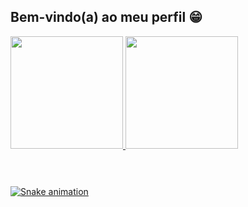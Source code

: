 ## Bem-vindo(a) ao meu perfil 😁

 <div>
   <a href="https://github.com/IsmaelSilva">
   <img height="180em" src="https://github-readme-stats.vercel.app/api?username=IsmaelSilva&show_icons=true&theme=tokyonight&include_all_commits=true&count_private=true"/>
   <img height="180em" src="https://github-readme-stats.vercel.app/api/top-langs/?username=IsmaelSilva&layout=compact&langs_count=6&theme=tokyonight"/>

</div>
<div style="display: inline_block"><br>
</div>
 
 <br>
 
  ### 
 
<div> 
 
  ![Snake animation](https://github.com/IsmaelSilva/IsmaelSilva/blob/output/github-contribution-grid-snake.svg)

</div>
